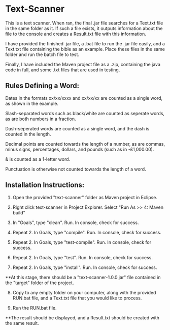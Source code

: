# Text-Scanner

This is a text scanner. When ran, the final .jar file searches for a Text.txt file in the same folder as it. If such a file exists, it outputs information about the file to the console and creates a Result.txt file with this information.

I have provided the finished .jar file, a .bat file to run the .jar file easily, and a Text.txt file containing the bible as an example. Place these files in the same folder and run the batch file to test.

Finally, I have included the Maven project file as a .zip, containing the java code in full, and some .txt files that are used in testing.



## Rules Defining a Word:

Dates in the formats xx/xx/xxxx and xx/xx/xx are counted as a single word, as shown in the example.

Slash-separated words such as black/white are counted as seperate words, as are both numbers in a fraction.

Dash-seperated words are counted as a single word, and the dash is counted in the length.

Decimal points are counted towards the length of a number, as are commas, minus signs, percentages, dollars, and pounds (such as in -£1,000.00).

& is counted as a 1-letter word.

Punctuation is otherwise not counted towards the length of a word.



## Installation Instructions:

1) Open the provided "text-scanner" folder as Maven project in Eclipse.

2) Right click text-scanner in Project Explorer. Select "Run As >> 4: Maven build"

3) In "Goals", type "clean". Run. In console, check for success.

4) Repeat 2. In Goals, type "compile". Run. In console, check for success.

5) Repeat 2. In Goals, type "test-compile". Run. In console, check for success.

6) Repeat 2. In Goals, type "test". Run. In console, check for success.

7) Repeat 2. In Goals, type "install". Run. In console, check for success.

**At this stage, there should be a "text-scanner-1.0.0.jar" file contained in the "target" folder of the project.

8) Copy to any empty folder on your computer, along with the provided RUN.bat file, and a Text.txt file that you would like to process.

9) Run the RUN.bat file.

**The result should be displayed, and a Result.txt should be created with the same result.
